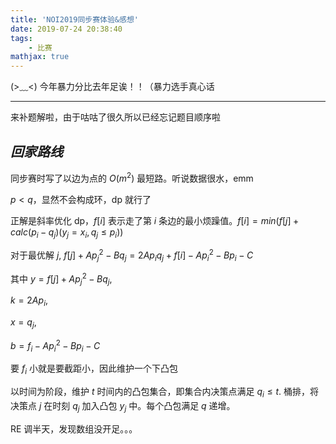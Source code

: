 ```yaml
---
title: 'NOI2019同步赛体验&感想'
date: 2019-07-24 20:38:40
tags:
    - 比赛
mathjax: true
---
```


(>﹏<) 今年暴力分比去年足诶！！（暴力选手真心话

-----

来补题解啦，由于咕咕了很久所以已经忘记题目顺序啦

## $回家路线$

同步赛时写了以边为点的 $O(m^2)$ 最短路。听说数据很水，emm

$p < q$，显然不会构成环，dp 就行了

正解是斜率优化 dp，$f[i]$ 表示走了第 $i$ 条边的最小烦躁值。$f[i] = min(f[j] + calc(p_i - q_j)(y_j = x_i, q_j \leq p_i))$

对于最优解 $j$, $f[j] + Ap_j^2 - Bq_j = 2Ap_iq_j + f[i] - Ap_i^2 - Bp_i - C$

其中 $y = f[j] + Ap_j^2 - Bq_j$, 

$k = 2Ap_i$, 

$x = q_j$, 

$b = f_i - Ap_i^2 - Bp_i - C$

要 $f_i$ 小就是要截距小，因此维护一个下凸包

以时间为阶段，维护 $t$ 时间内的凸包集合，即集合内决策点满足 $q_i \leq t$. 桶排，将决策点 $j$ 在时刻 $q_j$ 加入凸包 $y_j$ 中。每个凸包满足 $q$ 递增。

RE 调半天，发现数组没开足。。。

